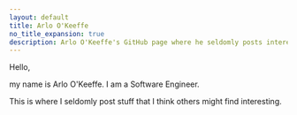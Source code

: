 ```yaml
---
layout: default
title: Arlo O'Keeffe
no_title_expansion: true
description: Arlo O'Keeffe's GitHub page where he seldomly posts interesting stuff.
---
```

Hello,

my name is Arlo O'Keeffe. I am a Software Engineer.

This is where I seldomly post stuff that I think others might find interesting.
